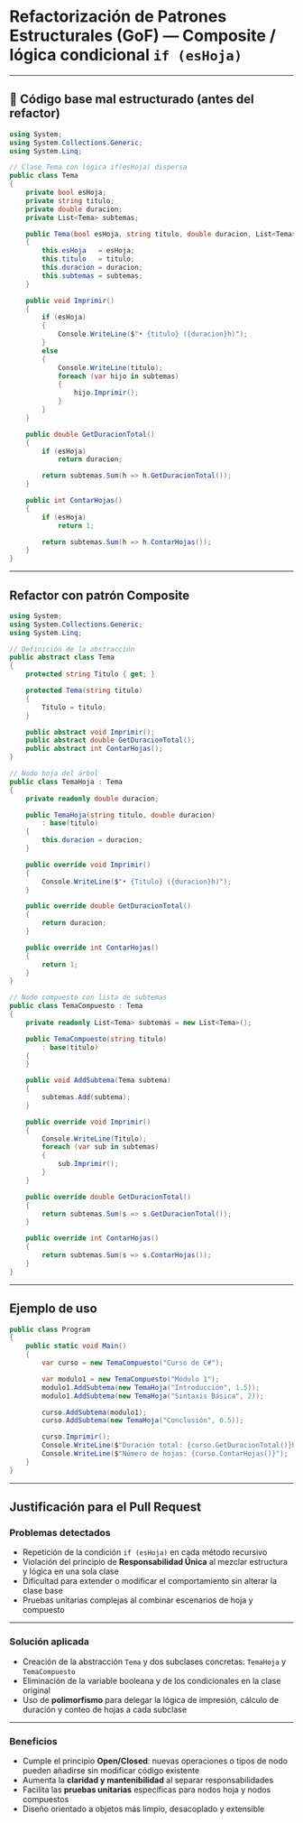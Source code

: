 # Refactorización de Patrones Estructurales (GoF) — **Composite /  lógica condicional `if (esHoja)`**

---

## 🔴 Código base mal estructurado (antes del refactor)

```csharp
using System;
using System.Collections.Generic;
using System.Linq;

// Clase Tema con lógica if(esHoja) dispersa
public class Tema
{
    private bool esHoja;
    private string titulo;
    private double duracion;
    private List<Tema> subtemas;

    public Tema(bool esHoja, string titulo, double duracion, List<Tema> subtemas)
    {
        this.esHoja   = esHoja;
        this.titulo   = titulo;
        this.duracion = duracion;
        this.subtemas = subtemas;
    }

    public void Imprimir()
    {
        if (esHoja)
        {
            Console.WriteLine($"• {titulo} ({duracion}h)");
        }
        else
        {
            Console.WriteLine(titulo);
            foreach (var hijo in subtemas)
            {
                hijo.Imprimir();
            }
        }
    }

    public double GetDuracionTotal()
    {
        if (esHoja)
            return duracion;

        return subtemas.Sum(h => h.GetDuracionTotal());
    }

    public int ContarHojas()
    {
        if (esHoja)
            return 1;

        return subtemas.Sum(h => h.ContarHojas());
    }
}
```

---

##  Refactor con patrón **Composite**

```csharp
using System;
using System.Collections.Generic;
using System.Linq;

// Definición de la abstracción
public abstract class Tema
{
    protected string Titulo { get; }

    protected Tema(string titulo)
    {
        Titulo = titulo;
    }

    public abstract void Imprimir();
    public abstract double GetDuracionTotal();
    public abstract int ContarHojas();
}

// Nodo hoja del árbol
public class TemaHoja : Tema
{
    private readonly double duracion;

    public TemaHoja(string titulo, double duracion)
        : base(titulo)
    {
        this.duracion = duracion;
    }

    public override void Imprimir()
    {
        Console.WriteLine($"• {Titulo} ({duracion}h)");
    }

    public override double GetDuracionTotal()
    {
        return duracion;
    }

    public override int ContarHojas()
    {
        return 1;
    }
}

// Nodo compuesto con lista de subtemas
public class TemaCompuesto : Tema
{
    private readonly List<Tema> subtemas = new List<Tema>();

    public TemaCompuesto(string titulo)
        : base(titulo)
    {
    }

    public void AddSubtema(Tema subtema)
    {
        subtemas.Add(subtema);
    }

    public override void Imprimir()
    {
        Console.WriteLine(Titulo);
        foreach (var sub in subtemas)
        {
            sub.Imprimir();
        }
    }

    public override double GetDuracionTotal()
    {
        return subtemas.Sum(s => s.GetDuracionTotal());
    }

    public override int ContarHojas()
    {
        return subtemas.Sum(s => s.ContarHojas());
    }
}
```

---

##  Ejemplo de uso

```csharp
public class Program
{
    public static void Main()
    {
        var curso = new TemaCompuesto("Curso de C#");

        var modulo1 = new TemaCompuesto("Módulo 1");
        modulo1.AddSubtema(new TemaHoja("Introducción", 1.5));
        modulo1.AddSubtema(new TemaHoja("Sintaxis Básica", 2));

        curso.AddSubtema(modulo1);
        curso.AddSubtema(new TemaHoja("Conclusión", 0.5));

        curso.Imprimir();
        Console.WriteLine($"Duración total: {curso.GetDuracionTotal()}h");
        Console.WriteLine($"Número de hojas: {curso.ContarHojas()}");
    }
}
```

---

##  Justificación para el Pull Request

### Problemas detectados

- Repetición de la condición `if (esHoja)` en cada método recursivo  
- Violación del principio de **Responsabilidad Única** al mezclar estructura y lógica en una sola clase  
- Dificultad para extender o modificar el comportamiento sin alterar la clase base  
- Pruebas unitarias complejas al combinar escenarios de hoja y compuesto  

---

###  Solución aplicada

- Creación de la abstracción `Tema` y dos subclases concretas: `TemaHoja` y `TemaCompuesto`  
- Eliminación de la variable booleana y de los condicionales en la clase original  
- Uso de **polimorfismo** para delegar la lógica de impresión, cálculo de duración y conteo de hojas a cada subclase  

---

### Beneficios

-  Cumple el principio **Open/Closed**: nuevas operaciones o tipos de nodo pueden añadirse sin modificar código existente  
-  Aumenta la **claridad y mantenibilidad** al separar responsabilidades  
- Facilita las **pruebas unitarias** específicas para nodos hoja y nodos compuestos  
-  Diseño orientado a objetos más limpio, desacoplado y extensible  
